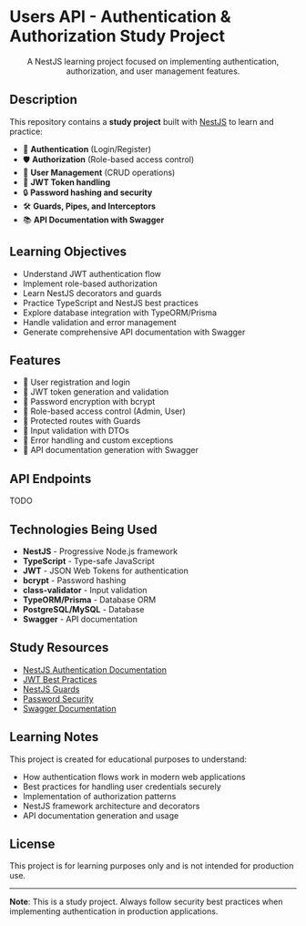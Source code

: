 # Users API - Authentication & Authorization Study Project

<p align="center">
  A NestJS learning project focused on implementing authentication, authorization, and user management features.
</p>

## Description

This repository contains a **study project** built with [NestJS](https://github.com/nestjs/nest) to learn and practice:

- 🔐 **Authentication** (Login/Register)
- 🛡️ **Authorization** (Role-based access control)
- 👤 **User Management** (CRUD operations)
- 🔑 **JWT Token handling**
- 🔒 **Password hashing and security**
- 🛠️ **Guards, Pipes, and Interceptors**
- 📚 **API Documentation with Swagger**

## Learning Objectives

- Understand JWT authentication flow
- Implement role-based authorization
- Learn NestJS decorators and guards
- Practice TypeScript and NestJS best practices
- Explore database integration with TypeORM/Prisma
- Handle validation and error management
- Generate comprehensive API documentation with Swagger

## Features

- 🎯 User registration and login
- 🎯 JWT token generation and validation
- 🎯 Password encryption with bcrypt
- 🎯 Role-based access control (Admin, User)
- 🎯 Protected routes with Guards
- 🎯 Input validation with DTOs
- 🎯 Error handling and custom exceptions
- 🎯 API documentation generation with Swagger

## API Endpoints

TODO

## Technologies Being Used

- **NestJS** - Progressive Node.js framework
- **TypeScript** - Type-safe JavaScript
- **JWT** - JSON Web Tokens for authentication
- **bcrypt** - Password hashing
- **class-validator** - Input validation
- **TypeORM/Prisma** - Database ORM
- **PostgreSQL/MySQL** - Database
- **Swagger** - API documentation

## Study Resources

- [NestJS Authentication Documentation](https://docs.nestjs.com/security/authentication)
- [JWT Best Practices](https://auth0.com/blog/a-look-at-the-latest-draft-for-jwt-bcp/)
- [NestJS Guards](https://docs.nestjs.com/guards)
- [Password Security](https://owasp.org/www-project-cheat-sheets/cheatsheets/Password_Storage_Cheat_Sheet.html)
- [Swagger Documentation](https://swagger.io/docs/)

## Learning Notes

This project is created for educational purposes to understand:

- How authentication flows work in modern web applications
- Best practices for handling user credentials securely
- Implementation of authorization patterns
- NestJS framework architecture and decorators
- API documentation generation and usage

## License

This project is for learning purposes only and is not intended for production use.

---

**Note**: This is a study project. Always follow security best practices when implementing authentication in production applications.
